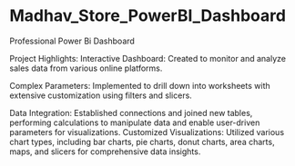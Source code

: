 # Madhav_Store_PowerBI_Dashboard
Professional Power Bi Dashboard

Project Highlights:
Interactive Dashboard: Created to monitor and analyze sales data from various online platforms.

Complex Parameters: Implemented to drill down into worksheets with extensive customization using filters and slicers.

Data Integration: Established connections and joined new tables, performing calculations to manipulate data and enable user-driven parameters for visualizations.
Customized Visualizations: Utilized various chart types, including bar charts, pie charts, donut charts, area charts, maps, and slicers for comprehensive data insights.
